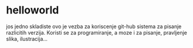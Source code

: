 # helloworld
jos jedno skladiste
ovo je vezba za koriscenje git-hub sistema za pisanje razlicitih verzija. Koristi se za programiranje, a moze i za pisanje, pravljenje slika, ilustracija...
